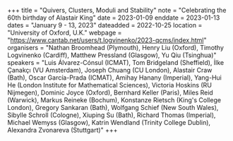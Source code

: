 +++
title = "Quivers, Clusters, Moduli and Stability"
note = "Celebrating the 60th birthday of Alastair King"
date = 2023-01-09
enddate = 2023-01-13
dates = "January 9 - 13, 2023"
dateadded = 2022-10-25
location = "University of Oxford, U.K."
webpage = "https://www.cantab.net/users/t.logvinenko/2023-qcms/index.html"
organisers = "Nathan Broomhead (Plymouth), Henry Liu (Oxford), Timothy Logvinenko (Cardiff), Matthew Pressland (Glasgow), Yu Qiu (Tsinghua)"
speakers = "Luis Álvarez-Cónsul (ICMAT), Tom Bridgeland (Sheffield), İlke Çanakçı (VU Amsterdam), Joseph Chuang (CU London), Alastair Craw (Bath), Oscar García-Prada (ICMAT), Amihay Hanany (Imperial), Yang-Hui He (London Institute for Mathematical Sciences), Victoria Hoskins (RU Nijmegen), Dominic Joyce (Oxford), Bernhard Keller (Paris), Miles Reid (Warwick), Markus Reineke (Bochum), Konstanze Rietsch (King's College London), Gregory Sankaran (Bath), Wolfgang Schief (New South Wales), Sibylle Schroll (Cologne), Xiuping Su (Bath), Richard Thomas (Imperial), Michael Wemyss (Glasgow), Katrin Wendland (Trinity College Dublin), Alexandra Zvonareva (Stuttgart)"
+++
